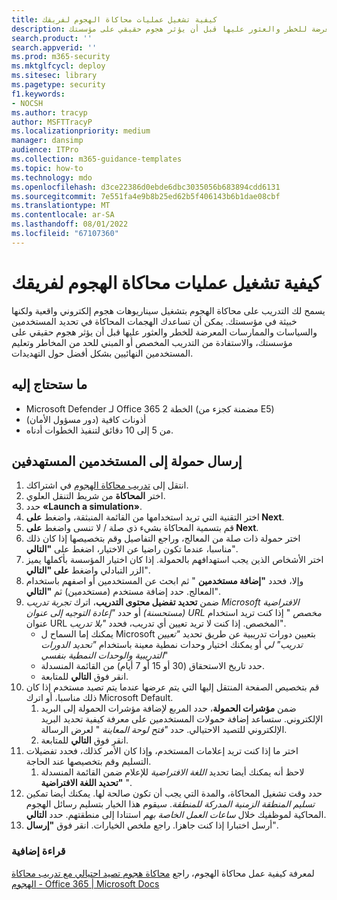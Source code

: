 ```yaml
---
title: كيفية تشغيل عمليات محاكاة الهجوم لفريقك
description: خطوات إرسال حمولة محاكاة الهجوم إلى المستخدمين المستهدفين لفريقك أو مؤسستك للتدريب. يمكن أن تساعدك هجمات المحاكاة في تحديد المستخدمين والسياسات والممارسات المعرضة للخطر والعثور عليها قبل أن يؤثر هجوم حقيقي على مؤسستك.
search.product: ''
search.appverid: ''
ms.prod: m365-security
ms.mktglfcycl: deploy
ms.sitesec: library
ms.pagetype: security
f1.keywords:
- NOCSH
ms.author: tracyp
author: MSFTTracyP
ms.localizationpriority: medium
manager: dansimp
audience: ITPro
ms.collection: m365-guidance-templates
ms.topic: how-to
ms.technology: mdo
ms.openlocfilehash: d3ce22386d0ebde6dbc3035056b683894cdd6131
ms.sourcegitcommit: 7e551fa4e9b8b25ed62b5f406143b6b1dae08cbf
ms.translationtype: MT
ms.contentlocale: ar-SA
ms.lasthandoff: 08/01/2022
ms.locfileid: "67107360"
---
```

# <a name="how-to-run-attack-simulations-for-your-team"></a>كيفية تشغيل عمليات محاكاة الهجوم لفريقك

يسمح لك التدريب على محاكاة الهجوم بتشغيل سيناريوهات هجوم إلكتروني واقعية ولكنها خبيثة في مؤسستك. يمكن أن تساعدك الهجمات المحاكاة في تحديد المستخدمين والسياسات والممارسات المعرضة للخطر والعثور عليها قبل أن يؤثر هجوم حقيقي على مؤسستك، والاستفادة من التدريب المخصص أو المبني للحد من المخاطر وتعليم المستخدمين النهائيين بشكل أفضل حول التهديدات.

## <a name="what-youll-need"></a>ما ستحتاج إليه

- Microsoft Defender لـ Office 365 الخطة 2 (مضمنة كجزء من E5)
- أذونات كافية (دور مسؤول الأمان)
- من 5 إلى 10 دقائق لتنفيذ الخطوات أدناه.

## <a name="send-a-payload-to-target-users"></a>إرسال حمولة إلى المستخدمين المستهدفين

1. انتقل إلى [تدريب محاكاة الهجوم](https://security.microsoft.com/attacksimulator ) في اشتراكك.
1. اختر **المحاكاة** من شريط التنقل العلوي.
1. حدد **«Launch a simulation»**.
1. اختر التقنية التي تريد استخدامها من القائمة المنبثقة، واضغط **على Next**.
1. قم بتسمية المحاكاة بشيء ذي صلة / لا تنسى واضغط **على Next**.
1. اختر حمولة ذات صلة من المعالج، وراجع التفاصيل وقم بتخصيصها إذا كان ذلك مناسبا، عندما تكون راضيا عن الاختيار، اضغط على **"التالي**".
1. اختر الأشخاص الذين يجب استهدافهم بالحمولة. إذا كان اختيار المؤسسة بأكملها يميز الزر التبادلي واضغط **على "التالي**".
1. وإلا، فحدد **"إضافة مستخدمين** " ثم ابحث عن المستخدمين أو اصفهم باستخدام المعالج. حدد إضافة مستخدم (مستخدمين) ثم **"التالي**".
1. ضمن **تحديد تفضيل محتوى التدريب**، اترك *تجربة تدريب Microsoft الافتراضية (مستحسنة)* أو حدد *"إعادة التوجيه إلى عنوان URL مخصص* " إذا كنت تريد استخدام عنوان URL المخصص. إذا كنت لا تريد تعيين أي تدريب، فحدد *"بلا تدريب*".
    - يمكنك إما السماح ل Microsoft بتعيين دورات تدريبية عن طريق تحديد *"تعيين تدريب" لي* أو يمكنك اختيار وحدات نمطية معينة باستخدام *"تحديد الدورات التدريبية والوحدات النمطية بنفسي*"
    - حدد تاريخ الاستحقاق (30 أو 15 أو 7 أيام) من القائمة المنسدلة.
    - انقر فوق **التالي** للمتابعة.
1. قم بتخصيص الصفحة المنتقل إليها التي يتم عرضها عندما يتم تصيد مستخدم إذا كان ذلك مناسبا، أو اترك Microsoft Default.
    1. ضمن **مؤشرات الحمولة**، حدد المربع لإضافة مؤشرات الحمولة إلى البريد الإلكتروني. ستساعد إضافة حمولات المستخدمين على معرفة كيفية تحديد البريد الإلكتروني للتصيد الاحتيالي. حدد *"فتح لوحة المعاينة* " لعرض الرسالة.
    1. انقر فوق **التالي** للمتابعة.
1. اختر ما إذا كنت تريد إعلامات المستخدم، وإذا كان الأمر كذلك، فحدد تفضيلات التسليم وقم بتخصيصها عند الحاجة.
    1. لاحظ أنه يمكنك أيضا تحديد *اللغة الافتراضية* للإعلام ضمن القائمة المنسدلة **"تحديد اللغة الافتراضية** ".
1. حدد وقت تشغيل المحاكاة، والمدة التي يجب أن تكون صالحة لها. يمكنك أيضا تمكين *تسليم المنطقة الزمنية المدركة للمنطقة*. سيقوم هذا الخيار بتسليم رسائل الهجوم المحاكية لموظفيك خلال *ساعات العمل الخاصة بهم* استنادا إلى منطقتهم. حدد **التالي**.
1. أرسل اختبارا إذا كنت جاهزا. راجع ملخص الخيارات. انقر فوق **"إرسال**".

### <a name="further-reading"></a>قراءة إضافية

لمعرفة كيفية عمل محاكاة الهجوم، راجع [محاكاة هجوم تصيد احتيالي مع تدريب محاكاة الهجوم - Office 365 | Microsoft Docs](../../office-365-security/attack-simulation-training.md)
